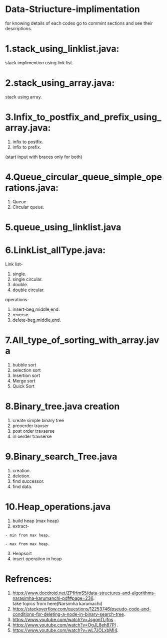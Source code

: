 # Data-Striucture-implimentation
for knowing details of each codes go to commint sections and see their descriptions.


# 1.stack_using_linklist.java:
stack implimention using link list. 

# 2.stack_using_array.java:

stack using array. 

# 3.Infix_to_postfix_and_prefix_using_array.java:

1. infix to postfix.
2. infix to prefix.

(start input with braces only for both)

# 4.Queue_circular_queue_simple_operations.java:

1. Queue
2. Circular queue.

# 5.queue_using_linklist.java

# 6.LinkList_allType.java:

  Link list-
  
  1. single.
  2. single circular.
  3. double.
  4. double circular.
  
  operations-
  
  1. insert-beg,middle,end.
  2. reverse.
  3. delete-beg,middle,end.
  
# 7.All_type_of_sorting_with_array.java

  1. bubble sort
  2. selection sort
  3. Insertion sort
  4. Merge sort
  5. Quick Sort
  
# 8.Binary_tree.java creation

  1. create simple binary tree
  2. preoerder travser
  3. post order travserse
  4. in oerder travserse
  
# 9.Binary_search_Tree.java

  1. creation. 
  2. deletion. 
  3. find successor. 
  4. find data. 
 
# 10.Heap_operations.java

  1. build heap (max heap)  
  2. extract-
  
    - min from max heap. 

    - max from max heap. 
  3. Heapsort
  4. insert operation in heap
  
  
# Refrences:
  1. https://www.docdroid.net/ZPfHmS5/data-structures-and-algorithms-narasimha-karumanchi-pdf#page=236.   
  take topics from here(Narsimha karumachi)
  2. https://stackoverflow.com/questions/12253746/pseudo-code-and-conditions-for-deleting-a-node-in-binary-search-tree. 
  3. https://www.youtube.com/watch?v=JsgqnTLjfps . 
  4. https://www.youtube.com/watch?v=OgJL8eh87PI     . 
  5. https://www.youtube.com/watch?v=wL7JOLxbMI4. 
